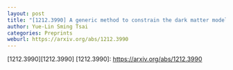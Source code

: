 ```yaml
---
layout: post
title: "[1212.3990] A generic method to constrain the dark matter model parameters from Fermi observations of dwarf spheroids"
author: Yue-Lin Sming Tsai
categories: Preprints
weburl: https://arxiv.org/abs/1212.3990
---
```


[1212.3990][1212.3990]
[1212.3990]: https://arxiv.org/abs/1212.3990
